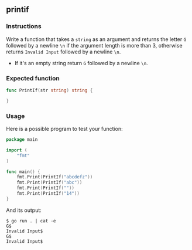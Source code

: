 ## printif

### Instructions

Write a function that takes a `string` as an argument and returns the letter `G` followed by a newline `\n` if the argument length is more than 3, otherwise returns `Invalid Input` followed by a newline `\n`.

- If it's an empty string return `G` followed by a newline `\n`.

### Expected function

```go
func PrintIf(str string) string {

}
```

### Usage

Here is a possible program to test your function:

```go
package main

import (
	"fmt"
)

func main() {
	fmt.Print(PrintIf("abcdefz"))
	fmt.Print(PrintIf("abc"))
	fmt.Print(PrintIf(""))
	fmt.Print(PrintIf("14"))
}

```

And its output:

```console
$ go run . | cat -e
G$
Invalid Input$
G$
Invalid Input$
```
